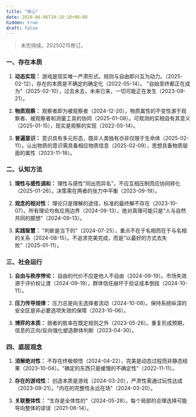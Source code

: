 ```yaml
---
title: "核心"
date: 2020-06-06T10:10:10+08:00
hidden: true
draft: false
---
```

> 未完待续。20250215修订。

### 一、存在本质
1. **动态实现：**
游戏是现实唯一严肃形式，规则与自由即兴互为动力。（2025-02-12），存在的本质是不确定的确定化（2022-05-14）。
"自始至终都正在成为"（2025-02-10），过去未去，未来已来，一切可能正在发生（2023-09-21）。

2. **物质观察：**
观察者即为被观察者（2024-12-20），物质属性的不变性源于观察者、被观察者和测量工具的协同（2025-01-08）。可观测的实相自有其意义（2025-01-15），现实是观察的实现（2022-05-14）。

3. **普遍意识：**
意识具有多元形态，既非人类独有亦非仅限于生命体（2025-02-11）。认出物质的意识需具备相应物质信息（2025-02-09），思想具备物质层面的属性（2023-11-18）。

### 二、认知方法
1. **理性与感性调和：**
理性与感性"同出而异名"，不应互相压制而应协同转化（2025-01-26）。决策需在两者的张力中平衡（2023-09-19）。

2. **观念的相对性：**
理论只是理解的途径，标准的最终解不存在（2023-10-07）。所有理论均有应用边界（2024-09-13），绝对真理可能只是"人与自然共同的臆想"（2024-09-13）。

3. **实践智慧：**
"判断是当下的"（2024-07-25），重点不在于名相而在于与名相的关系（2024-08-15）。不追求完美完成，而是"以最好的方式去失败"（2025-01-11）。

### 三、社会运行
1. **自由与秩序悖论：**
自由的代价不应是他人不自由（2024-09-19）。市场失效源于评价权让渡（2024-09-19），群体信任崩坏于验证成本倒挂（2024-10-11）。

2. **压力传导规律：**
压力总是向无选择者流动（2024-10-08）。保持系统纵深的安全区是非必要选项失效的保障（2023-10-06）。

3. **博弈的本质：**
弱者的胜率在既定规则之外（2023-05-26）。重复形成预期，信息的正向/反向强化塑造群体判断（2023-04-30）。

### 四、底层观念
1. **消解绝对性：**
不存在终极顿悟（2024-04-22），完美是动态过程而非静态结果（2023-10-04）。"确定的东西只是缓慢的不确定性"（2022-11-11）。

2. **存在的游戏性：**
创造本质是游戏（2024-03-20），严肃性需通过玩性达成（2023-09-21）。"内在的完整性永远在场"（2024-03-20）。

3. **关联整体性：**
"生存是全体性的"（2024-05-28）。每个局部的合理选择可能导向整体的谬误（2021-06-14）。